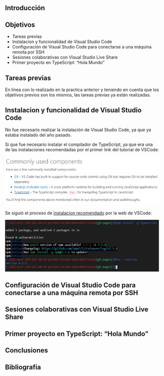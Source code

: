 ## Introducción



## Objetivos
* Tareas previas
* Instalacion y funcionalidad de Visual Studio Code
* Configuración de Visual Studio Code para conectarse a una máquina remota por SSH
* Sesiones colaborativas con Visual Studio Live Share
* Primer proyecto en TypeScript: “Hola Mundo”

## Tareas previas

En línea con lo realizado en la practica anterior y teniendo en cuenta que los objetivos previos son los mismos, las tareas previas ya están realizadas.

## Instalacion y funcionalidad de Visual Studio Code

No fue necesario realizar la instalación de Visual Studio Code, ya que ya estaba instalado del año pasado.

Si que fue necesario instalar el compilador de TypeScript, ya que era una de las instalaciones recomendadas por el primer link del tutorial de VSCode:

![Recomendacion de instalacion de TypeScript](./img/rec-install-typescript.png)

Se siguió el proceso de [instalacion recomendado](https://code.visualstudio.com/docs/languages/typescript) por la web de VSCode:

![Recomendacion de instalacion de TypeScript](./img/installing-tsc.png)


## Configuración de Visual Studio Code para conectarse a una máquina remota por SSH


## Sesiones colaborativas con Visual Studio Live Share



## Primer proyecto en TypeScript: “Hola Mundo”



## Conclusiones



## Bibliografía
